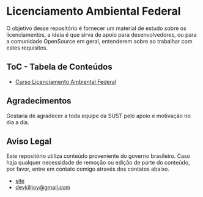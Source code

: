# Licenciamento Ambiental Federal
O objetivo desse repositório é fornecer um material de estudo sobre os licenciamentos, a ideia é que sirva de apoio para desenvolvedores, ou para a comunidade OpenSource em geral, entenderem sobre ao trabalhar com estes requisitos.

## ToC - Tabela de Conteúdos
- [Curso Licenciamento Ambiental Federal](./Curso_LAF/README.md)

## Agradecimentos
Gostaria de agradecer a toda equipe da SUST pelo apoio e motivação no dia a dia.

## Aviso Legal

Este repositório utiliza conteúdo proveniente do governo brasileiro. Caso haja qualquer necessidade de remoção ou edição de parte do conteúdo, por favor, entre em contato comigo através dos contatos abaixo.

- [site](https://ruandavid.tech)
- [devkilljoy@gmail.com](mailto:devkilljoy@gmail.com)
